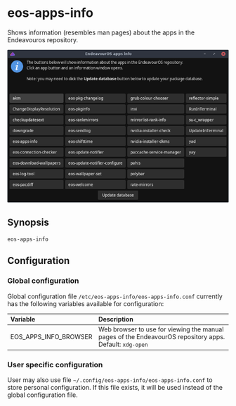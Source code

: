 # eos-apps-info

Shows information (resembles man pages) about the apps in the Endeavouros repository.

![](eos-apps-info.png)

## Synopsis
```
eos-apps-info
```

## Configuration

### Global configuration

Global configuration file `/etc/eos-apps-info/eos-apps-info.conf` currently has the following variables available for configuration:

Variable | Description
:---- | :----
EOS_APPS_INFO_BROWSER | Web browser to use for viewing the manual pages of the EndeavourOS repository apps.<br>Default: `xdg-open`

### User specific configuration

User may also use file `~/.config/eos-apps-info/eos-apps-info.conf` to store personal configuration. If this file exists, it will be used instead of the global configuration file.